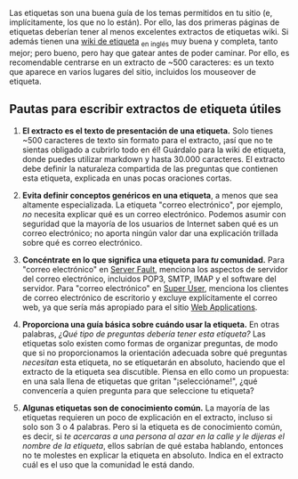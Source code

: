 Las etiquetas son una buena guía de los temas permitidos en tu sitio (e, implícitamente, los que no lo están). Por ello, las dos primeras páginas de etiquetas deberían tener al menos excelentes extractos de etiquetas wiki. Si además tienen una [wiki de etiqueta](http://blog.stackoverflow.com/2010/08/tag-folksonomy-and-tag-synonyms/) <sub>en inglés</sub> muy buena y completa, tanto mejor; pero bueno, pero hay que gatear antes de poder caminar. Por ello, es recomendable centrarse en un extracto de ~500 caracteres: es un texto que aparece en varios lugares del sitio, incluidos los mouseover de etiqueta.

## Pautas para escribir extractos de etiqueta útiles

1. **El extracto es el texto de presentación de una etiqueta.** Solo tienes ~500 caracteres de texto sin formato para el extracto, ¡así que no te sientas obligado a cubrirlo todo en él! Guárdalo para la wiki de etiqueta, donde puedes utilizar markdown y hasta 30.000 caracteres. El extracto debe definir la naturaleza compartida de las preguntas que contienen esta etiqueta, explicada en unas pocas oraciones cortas.

2. **Evita definir conceptos genéricos en una etiqueta**, a menos que sea altamente especializada. La etiqueta "correo electrónico", por ejemplo, *no* necesita explicar qué es un correo electrónico. Podemos asumir con seguridad que la mayoría de los usuarios de Internet saben qué es un correo electrónico; no aporta ningún valor dar una explicación trillada sobre qué es correo electrónico.

3. **Concéntrate en lo que significa una etiqueta para *tu* comunidad.** Para "correo electrónico" en [Server Fault](https://serverfault.com/), menciona los aspectos de servidor del correo electrónico, incluidos POP3, SMTP, IMAP y el software del servidor. Para "correo electrónico" en [Super User](https://superuser.com/), menciona los clientes de correo electrónico de escritorio y excluye explícitamente el correo web, ya que sería más apropiado para el sitio [Web Applications](http://webapps.stackexchange.com).

4. **Proporciona una guía básica sobre cuándo usar la etiqueta.** En otras palabras, *¿Qué tipo de preguntas debería tener esta etiqueta?* Las etiquetas solo existen como formas de organizar preguntas, de modo que si no proporcionamos la orientación adecuada sobre qué preguntas *necesitan* esta etiqueta, no se etiquetarán en absoluto, haciendo que el extracto de la etiqueta sea discutible. Piensa en ello como un propuesta: en una sala llena de etiquetas que gritan "¡seleccióname!", ¿qué convencería a quien pregunta para que seleccione tu etiqueta?

5. **Algunas etiquetas son de conocimiento común.** La mayoría de las etiquetas requieren un poco de explicación en el extracto, incluso si solo son 3 o 4 palabras. Pero si la etiqueta es de conocimiento común, es decir, si *te acercaras a una persona al azar en la calle y le dijeras el nombre de la etiqueta*, ellos sabrían de qué estaba hablando, entonces no te molestes en explicar la etiqueta en absoluto. Indica en el extracto cuál es el uso que la comunidad le está dando.
